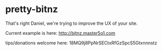 pretty-bitnz
============

That's right Daniel, we're trying to improve the UX of your site.

Current example is here: http://bitnz.master5o1.com


tips/donations welcome here: 18MQ9j8PpNrSECtxRfGzSpcS5Gtxnnnstz